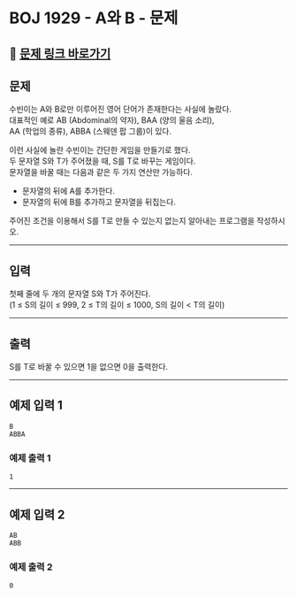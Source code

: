 # BOJ 1929 - A와 B - 문제

## 🔗 [문제 링크 바로가기](https://www.acmicpc.net/problem/12904)

## 문제

수빈이는 A와 B로만 이루어진 영어 단어가 존재한다는 사실에 놀랐다.  
대표적인 예로 AB (Abdominal의 약자), BAA (양의 울음 소리),  
AA (학업의 종류), ABBA (스웨덴 팝 그룹)이 있다.

이런 사실에 놀란 수빈이는 간단한 게임을 만들기로 했다.  
두 문자열 S와 T가 주어졌을 때, S를 T로 바꾸는 게임이다.  
문자열을 바꿀 때는 다음과 같은 두 가지 연산만 가능하다.

- 문자열의 뒤에 A를 추가한다.
- 문자열의 뒤에 B를 추가하고 문자열을 뒤집는다.

주어진 조건을 이용해서 S를 T로 만들 수 있는지 없는지 알아내는 프로그램을 작성하시오.

---

## 입력

첫째 줄에 두 개의 문자열 S와 T가 주어진다.  
(1 ≤ S의 길이 ≤ 999, 2 ≤ T의 길이 ≤ 1000, S의 길이 < T의 길이)

---

## 출력

S를 T로 바꿀 수 있으면 1을 없으면 0을 출력한다.

---

## 예제 입력 1

```
B
ABBA
```

### 예제 출력 1

```
1
```

---

## 예제 입력 2

```
AB
ABB
```

### 예제 출력 2

```
0
```
